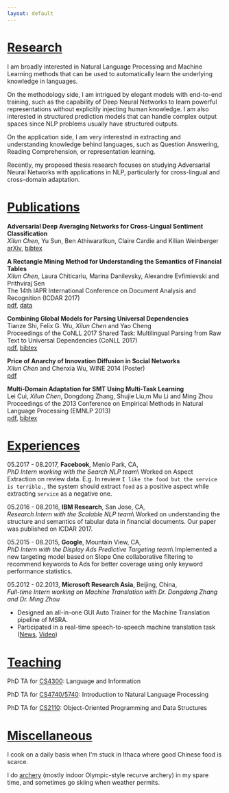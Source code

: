 ```yaml
---
layout: default
---
```


# [Research](#research)
I am broadly interested in Natural Language Processing and Machine Learning methods that can be used to automatically learn the underlying knowledge in languages.

On the methodology side, I am intrigued by elegant models with end-to-end training,  such as the capability of Deep Neural Networks to learn powerful representations without explicitly injecting human knowledge. I am also interested in structured prediction models that can handle complex output spaces since NLP problems usually have structured outputs.

On the application side, I am very interested in extracting and understanding knowledge behind languages, such as Question Answering, Reading Comprehension, or representation learning.

Recently, my proposed thesis research focuses on studying Adversarial Neural Networks with applications in NLP, particularly for cross-lingual and cross-domain adaptation.


# [Publications](#publications)

**Adversarial Deep Averaging Networks for Cross-Lingual Sentiment Classification**<br/>
_Xilun Chen_, Yu Sun, Ben Athiwaratkun, Claire Cardie and Kilian Weinberger<br/>
[arXiv](<https://arxiv.org/abs/1606.01614>), [bibtex](resources/bibtex/adan.bib)

**A Rectangle Mining Method for Understanding the Semantics of Financial Tables**<br/>
_Xilun Chen_, Laura Chiticariu, Marina Danilevsky, Alexandre Evfimievski and Prithviraj Sen<br/>
The 14th IAPR International Conference on Document Analysis and Recognition (ICDAR 2017)<br/>
[pdf](resources/papers/TableExtraction.pdf), [data](resources/data/FinancialTableDataset.zip)

**Combining Global Models for Parsing Universal Dependencies**<br/>
Tianze Shi, Felix G. Wu, _Xilun Chen_ and Yao Cheng<br/>
Proceedings of the CoNLL 2017 Shared Task: Multilingual Parsing from Raw Text to Universal Dependencies (CoNLL 2017)<br/>
[pdf](http://aclweb.org/anthology/K17-3003), [bibtex](https://aclanthology.info/papers/K17-3003/k17-3003.bib)

**Price of Anarchy of Innovation Diffusion in Social Networks**<br/>
_Xilun Chen_ and Chenxia Wu, WINE 2014 (Poster)<br/>
[pdf](https://arxiv.org/pdf/1407.7319.pdf)

**Multi-Domain Adaptation for SMT Using Multi-Task Learning**<br/>
Lei Cui, _Xilun Chen_, Dongdong Zhang, Shujie Liu,m Mu Li and Ming Zhou<br/>
Proceedings of the 2013 Conference on Empirical Methods in Natural Language Processing (EMNLP 2013)<br/>
[pdf](http://aclweb.org/anthology/D13-1107), [bibtex](https://aclanthology.info/papers/D13-1107/d13-1107.bib)

# [Experiences](#experience)
05.2017 - 08.2017, **Facebook**, Menlo Park, CA,<br>
*PhD Intern working with the Search NLP team*\\
Worked on Aspect Extraction on review data. E.g. In review `I like the food but the service is terrible.`, the system should extract `food` as a positive aspect while extracting `service` as a negative one.

05.2016 - 08.2016, **IBM Research**, San Jose, CA,<br>
*Research Intern with the Scalable NLP team*\\
Worked on understanding the structure and semantics of tabular data in financial documents.
Our paper was published on ICDAR 2017.

05.2015 - 08.2015, **Google**, Mountain View, CA,<br>
*PhD Intern with the Display Ads Predictive Targeting team*\\
Implemented a new targeting model based on Slope One collaborative filtering to recommend keywords to Ads for better coverage using only keyword performance statistics.

05.2012 - 02.2013, **Microsoft Research Asia**, Beijing, China,<br>
*Full-time Intern working on Machine Translation with Dr. Dongdong Zhang and Dr. Ming Zhou*
* Designed an all-in-one GUI Auto Trainer for the Machine Translation pipeline of MSRA.
* Participated in a real-time speech-to-speech machine translation task ([News](http://www.bbc.co.uk/news/technology-20266427), [Video](https://www.youtube.com/watch?v=Nu-nlQqFCKg))


# [Teaching](#teach)
PhD TA for [CS4300](http://www.cs.cornell.edu/courses/cs4300/2017sp/): Language and Information

PhD TA for [CS4740/5740](https://www.cs.cornell.edu/courses/cs4740/2015sp/): Introduction to Natural Language Processing

PhD TA for [CS2110](https://www.cs.cornell.edu/courses/cs2110/2014fa): Object-Oriented Programming and Data Structures


# [Miscellaneous](#misc)
I cook on a daily basis when I'm stuck in Ithaca where good Chinese food is scarce.

I do [archery](assets/images/archery.jpg) (mostly indoor Olympic-style recurve archery) in my spare time, and sometimes go skiing when weather permits.
